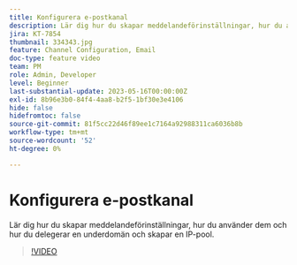 ```yaml
---
title: Konfigurera e-postkanal
description: Lär dig hur du skapar meddelandeförinställningar, hur du använder dem och hur du delegerar en underdomän och skapar en IP-pool.
jira: KT-7854
thumbnail: 334343.jpg
feature: Channel Configuration, Email
doc-type: feature video
team: PM
role: Admin, Developer
level: Beginner
last-substantial-update: 2023-05-16T00:00:00Z
exl-id: 8b96e3b0-84f4-4aa8-b2f5-1bf30e3e4106
hide: false
hidefromtoc: false
source-git-commit: 81f5cc22d46f89ee1c7164a92988311ca6036b8b
workflow-type: tm+mt
source-wordcount: '52'
ht-degree: 0%

---
```


# Konfigurera e-postkanal

Lär dig hur du skapar meddelandeförinställningar, hur du använder dem och hur du delegerar en underdomän och skapar en IP-pool.

>[!VIDEO](https://video.tv.adobe.com/v/334343?quality=12&learn=on)
